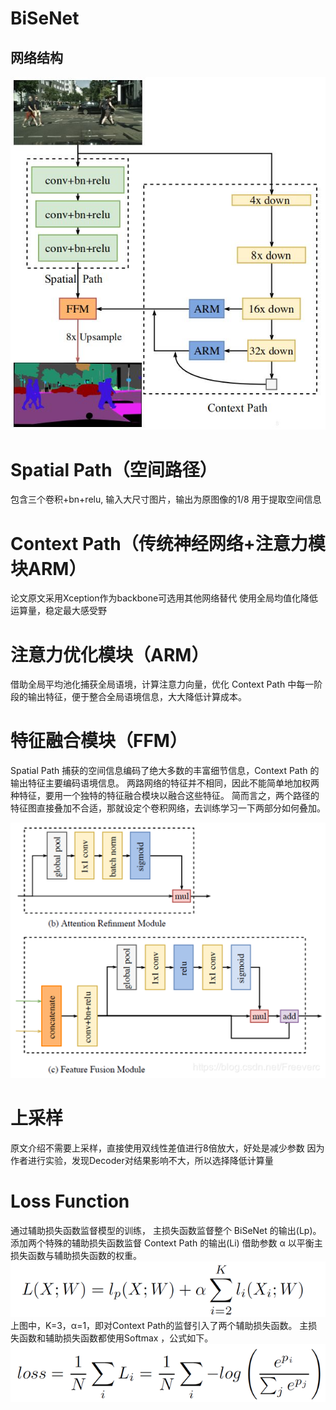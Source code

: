 # BiSeNet
## 网络结构
![bisenet网络结构](../img/bisenet/bisenet网络结构.jpg)

# Spatial Path（空间路径）

包含三个卷积+bn+relu, 输入大尺寸图片，输出为原图像的1/8
用于提取空间信息

# Context Path（传统神经网络+注意力模块ARM）

论文原文采用Xception作为backbone可选用其他网络替代
使用全局均值化降低运算量，稳定最大感受野

# 注意力优化模块（ARM）

借助全局平均池化捕获全局语境，计算注意力向量，优化 Context Path 中每一阶段的输出特征，便于整合全局语境信息，大大降低计算成本。

# 特征融合模块（FFM）
Spatial Path 捕获的空间信息编码了绝大多数的丰富细节信息，Context Path 的输出特征主要编码语境信息。
两路网络的特征并不相同，因此不能简单地加权两种特征，要用一个独特的特征融合模块以融合这些特征。
简而言之，两个路径的特征图直接叠加不合适，那就设定个卷积网络，去训练学习一下两部分如何叠加。



![ARM&FFM](../img/bisenet/ARM&FFM.png)

# 上采样

原文介绍不需要上采样，直接使用双线性差值进行8倍放大，好处是减少参数
因为作者进行实验，发现Decoder对结果影响不大，所以选择降低计算量

# Loss Function

通过辅助损失函数监督模型的训练，
主损失函数监督整个 BiSeNet 的输出(Lp)。
添加两个特殊的辅助损失函数监督 Context Path 的输出(Li)
借助参数 α 以平衡主损失函数与辅助损失函数的权重。
![特殊辅助辅助损失函数](../img/bisenet/特殊辅助函数.png)
上图中，K=3，α=1，即对Context Path的监督引入了两个辅助损失函数。
主损失函数和辅助损失函数都使用Softmax ，公式如下。
![损失函数](../img/bisenet/损失函数.png)

